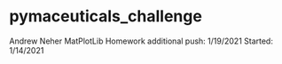# pymaceuticals_challenge


Andrew Neher MatPlotLib Homework
additional push: 1/19/2021
Started: 1/14/2021
